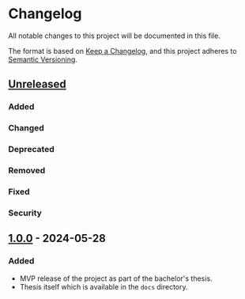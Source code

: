 # Changelog

All notable changes to this project will be documented in this file.

The format is based on [Keep a Changelog](https://keepachangelog.com/en/1.1.0/),
and this project adheres to [Semantic Versioning](https://semver.org/spec/v2.0.0.html).

## [Unreleased]

### Added

### Changed

### Deprecated

### Removed

### Fixed

### Security

## [1.0.0] - 2024-05-28

### Added
- MVP release of the project as part of the bachelor's thesis.
- Thesis itself which is available in the `docs` directory.


[unreleased]: https://github.com/Tarasa24/trustroute/compare/v1.0.0...HEAD
[1.0.0]: https://github.com/Tarasa24/trustroute/releases/tag/v1.0.0
